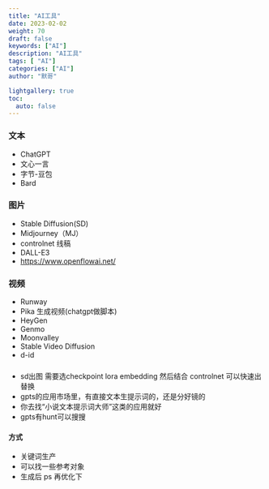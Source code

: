 ```yaml
---  
title: "AI工具"  
date: 2023-02-02
weight: 70  
draft: false  
keywords: ["AI"]  
description: "AI工具"  
tags: [ "AI"]  
categories: ["AI"]  
author: "默哥"  

lightgallery: true
toc:
  auto: false
---
```


### 文本
* ChatGPT
* 文心一言
* 字节-豆包
* Bard

### 图片
* Stable Diffusion(SD)
* Midjourney（MJ）
* controlnet 线稿
* DALL-E3
* https://www.openflowai.net/

### 视频
* Runway 
* Pika 生成视频(chatgpt做脚本)
* HeyGen
* Genmo
* Moonvalley
* Stable Video Diffusion
* d-id

###
* sd出图 需要选checkpoint lora embedding 然后结合 controlnet 可以快速出替换
* gpts的应用市场里，有直接文本生提示词的，还是分好镜的
* 你去找“小说文本提示词大师”这类的应用就好
* gpts有hunt可以搜搜    

#### 方式
* 关键词生产
* 可以找一些参考对象
* 生成后 ps 再优化下